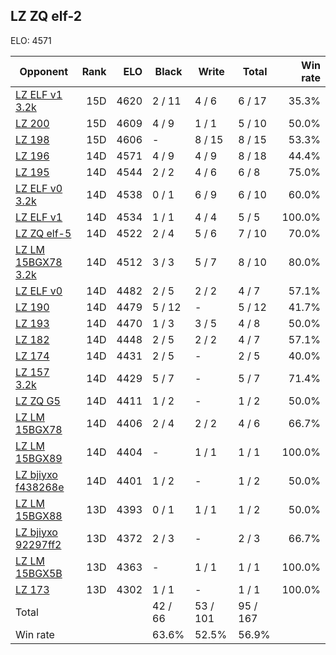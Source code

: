 ## LZ ZQ elf-2 ##

ELO: 4571

Opponent | Rank | ELO | Black | Write | Total | Win rate
---------|-----:|----:|-------|-------|-------|-------:
[LZ ELF v1 3.2k](LZ%20ELF%20v1%203.2k.md) | 15D | 4620 | 2 / 11 | 4 / 6 | 6 / 17 | 35.3%
[LZ 200](LZ%20200.md) | 15D | 4609 | 4 / 9 | 1 / 1 | 5 / 10 | 50.0%
[LZ 198](LZ%20198.md) | 15D | 4606 | - | 8 / 15 | 8 / 15 | 53.3%
[LZ 196](LZ%20196.md) | 14D | 4571 | 4 / 9 | 4 / 9 | 8 / 18 | 44.4%
[LZ 195](LZ%20195.md) | 14D | 4544 | 2 / 2 | 4 / 6 | 6 / 8 | 75.0%
[LZ ELF v0 3.2k](LZ%20ELF%20v0%203.2k.md) | 14D | 4538 | 0 / 1 | 6 / 9 | 6 / 10 | 60.0%
[LZ ELF v1](LZ%20ELF%20v1.md) | 14D | 4534 | 1 / 1 | 4 / 4 | 5 / 5 | 100.0%
[LZ ZQ elf-5](LZ%20ZQ%20elf-5.md) | 14D | 4522 | 2 / 4 | 5 / 6 | 7 / 10 | 70.0%
[LZ LM 15BGX78 3.2k](LZ%20LM%2015BGX78%203.2k.md) | 14D | 4512 | 3 / 3 | 5 / 7 | 8 / 10 | 80.0%
[LZ ELF v0](LZ%20ELF%20v0.md) | 14D | 4482 | 2 / 5 | 2 / 2 | 4 / 7 | 57.1%
[LZ 190](LZ%20190.md) | 14D | 4479 | 5 / 12 | - | 5 / 12 | 41.7%
[LZ 193](LZ%20193.md) | 14D | 4470 | 1 / 3 | 3 / 5 | 4 / 8 | 50.0%
[LZ 182](LZ%20182.md) | 14D | 4448 | 2 / 5 | 2 / 2 | 4 / 7 | 57.1%
[LZ 174](LZ%20174.md) | 14D | 4431 | 2 / 5 | - | 2 / 5 | 40.0%
[LZ 157 3.2k](LZ%20157%203.2k.md) | 14D | 4429 | 5 / 7 | - | 5 / 7 | 71.4%
[LZ ZQ G5](LZ%20ZQ%20G5.md) | 14D | 4411 | 1 / 2 | - | 1 / 2 | 50.0%
[LZ LM 15BGX78](LZ%20LM%2015BGX78.md) | 14D | 4406 | 2 / 4 | 2 / 2 | 4 / 6 | 66.7%
[LZ LM 15BGX89](LZ%20LM%2015BGX89.md) | 14D | 4404 | - | 1 / 1 | 1 / 1 | 100.0%
[LZ bjiyxo f438268e](LZ%20bjiyxo%20f438268e.md) | 14D | 4401 | 1 / 2 | - | 1 / 2 | 50.0%
[LZ LM 15BGX88](LZ%20LM%2015BGX88.md) | 13D | 4393 | 0 / 1 | 1 / 1 | 1 / 2 | 50.0%
[LZ bjiyxo 92297ff2](LZ%20bjiyxo%2092297ff2.md) | 13D | 4372 | 2 / 3 | - | 2 / 3 | 66.7%
[LZ LM 15BGX5B](LZ%20LM%2015BGX5B.md) | 13D | 4363 | - | 1 / 1 | 1 / 1 | 100.0%
[LZ 173](LZ%20173.md) | 13D | 4302 | 1 / 1 | - | 1 / 1 | 100.0%
Total | | | 42 / 66 | 53 / 101 | 95 / 167 | 
Win rate| | | 63.6% | 52.5% | 56.9% | 
